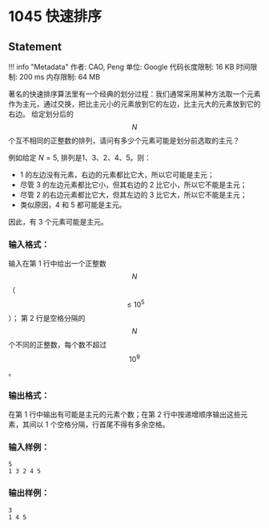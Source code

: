 
# 1045 快速排序

## Statement

!!! info "Metadata"
    作者: CAO, Peng
    单位: Google
    代码长度限制: 16 KB
    时间限制: 200 ms
    内存限制: 64 MB

著名的快速排序算法里有一个经典的划分过程：我们通常采用某种方法取一个元素作为主元，通过交换，把比主元小的元素放到它的左边，比主元大的元素放到它的右边。 给定划分后的 $$N$$ 个互不相同的正整数的排列，请问有多少个元素可能是划分前选取的主元？

例如给定 $N = 5$, 排列是1、3、2、4、5。则：

- 1 的左边没有元素，右边的元素都比它大，所以它可能是主元；
- 尽管 3 的左边元素都比它小，但其右边的 2 比它小，所以它不能是主元；
- 尽管 2 的右边元素都比它大，但其左边的 3 比它大，所以它不能是主元；
- 类似原因，4 和 5 都可能是主元。

因此，有 3 个元素可能是主元。

### 输入格式：

输入在第 1 行中给出一个正整数 $$N$$（$$\le 10^5$$）； 第 2 行是空格分隔的 $$N$$ 个不同的正整数，每个数不超过 $$10^9$$。

### 输出格式：

在第 1 行中输出有可能是主元的元素个数；在第 2 行中按递增顺序输出这些元素，其间以 1 个空格分隔，行首尾不得有多余空格。

### 输入样例：
```plaintext
5
1 3 2 4 5
```

### 输出样例：
```plaintext
3
1 4 5
```


